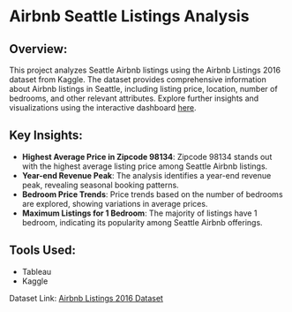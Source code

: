 # Airbnb Seattle Listings Analysis

## Overview:
This project analyzes Seattle Airbnb listings using the Airbnb Listings 2016 dataset from Kaggle. The dataset provides comprehensive information about Airbnb listings in Seattle, including listing price, location, number of bedrooms, and other relevant attributes.
Explore further insights and visualizations using the interactive dashboard [here](https://public.tableau.com/app/profile/pavneet.kaur4789/viz/AirBnb_17113769119810/Dashboard1).

## Key Insights:
- **Highest Average Price in Zipcode 98134**: Zipcode 98134 stands out with the highest average listing price among Seattle Airbnb listings.
- **Year-end Revenue Peak**: The analysis identifies a year-end revenue peak, revealing seasonal booking patterns.
- **Bedroom Price Trends**: Price trends based on the number of bedrooms are explored, showing variations in average prices.
- **Maximum Listings for 1 Bedroom**: The majority of listings have 1 bedroom, indicating its popularity among Seattle Airbnb offerings.

## Tools Used:
- Tableau
- Kaggle

Dataset Link: [Airbnb Listings 2016 Dataset](https://www.kaggle.com/datasets/alexanderfreberg/airbnb-listings-2016-dataset)
